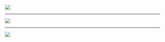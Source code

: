 
![](https://enoki.us-east.host.bsky.network/xrpc/com.atproto.sync.getBlob?did=did%3Aplc%3Ahoy75zjievser5jxvryw7bzg&cid=bafkreialid6mwyzitezmcqcloorlg2tfdzde55betb7uccjax32akq647m)

---

![](https://enoki.us-east.host.bsky.network/xrpc/com.atproto.sync.getBlob?did=did%3Aplc%3Ahoy75zjievser5jxvryw7bzg&cid=bafkreickybzfl4nlrfhuqikdb5ozflbw3j43lista6yemr3tetavonbijy)

---

![](https://enoki.us-east.host.bsky.network/xrpc/com.atproto.sync.getBlob?did=did%3Aplc%3Ahoy75zjievser5jxvryw7bzg&cid=bafkreig2fgz7y3ke4ee26ebyyxeojin6yk4bjbg35qv2i35fvky7ltdkly)